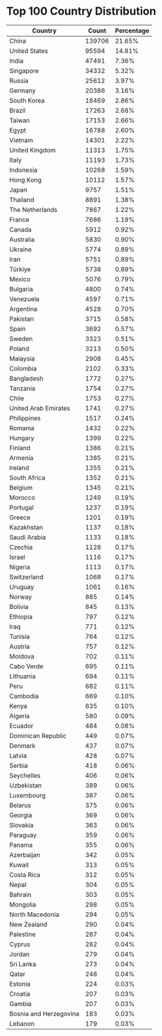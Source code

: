 # Top 100 Country Distribution
| Country | Count | Percentage |
|----|----|----|
| China | 139706 | 21.65% |
| United States | 95594 | 14.81% |
| India | 47491 | 7.36% |
| Singapore | 34332 | 5.32% |
| Russia | 25612 | 3.97% |
| Germany | 20386 | 3.16% |
| South Korea | 18469 | 2.86% |
| Brazil | 17263 | 2.68% |
| Taiwan | 17153 | 2.66% |
| Egypt | 16788 | 2.60% |
| Vietnam | 14301 | 2.22% |
| United Kingdom | 11313 | 1.75% |
| Italy | 11193 | 1.73% |
| Indonesia | 10268 | 1.59% |
| Hong Kong | 10112 | 1.57% |
| Japan | 9757 | 1.51% |
| Thailand | 8891 | 1.38% |
| The Netherlands | 7867 | 1.22% |
| France | 7686 | 1.19% |
| Canada | 5912 | 0.92% |
| Australia | 5830 | 0.90% |
| Ukraine | 5774 | 0.89% |
| Iran | 5751 | 0.89% |
| Türkiye | 5738 | 0.89% |
| Mexico | 5076 | 0.79% |
| Bulgaria | 4800 | 0.74% |
| Venezuela | 4597 | 0.71% |
| Argentina | 4528 | 0.70% |
| Pakistan | 3715 | 0.58% |
| Spain | 3692 | 0.57% |
| Sweden | 3323 | 0.51% |
| Poland | 3213 | 0.50% |
| Malaysia | 2908 | 0.45% |
| Colombia | 2102 | 0.33% |
| Bangladesh | 1772 | 0.27% |
| Tanzania | 1754 | 0.27% |
| Chile | 1753 | 0.27% |
| United Arab Emirates | 1741 | 0.27% |
| Philippines | 1517 | 0.24% |
| Romania | 1432 | 0.22% |
| Hungary | 1399 | 0.22% |
| Finland | 1386 | 0.21% |
| Armenia | 1385 | 0.21% |
| Ireland | 1355 | 0.21% |
| South Africa | 1352 | 0.21% |
| Belgium | 1345 | 0.21% |
| Morocco | 1249 | 0.19% |
| Portugal | 1237 | 0.19% |
| Greece | 1201 | 0.19% |
| Kazakhstan | 1137 | 0.18% |
| Saudi Arabia | 1133 | 0.18% |
| Czechia | 1128 | 0.17% |
| Israel | 1116 | 0.17% |
| Nigeria | 1113 | 0.17% |
| Switzerland | 1068 | 0.17% |
| Uruguay | 1061 | 0.16% |
| Norway | 885 | 0.14% |
| Bolivia | 845 | 0.13% |
| Ethiopia | 797 | 0.12% |
| Iraq | 771 | 0.12% |
| Tunisia | 764 | 0.12% |
| Austria | 757 | 0.12% |
| Moldova | 702 | 0.11% |
| Cabo Verde | 695 | 0.11% |
| Lithuania | 694 | 0.11% |
| Peru | 682 | 0.11% |
| Cambodia | 669 | 0.10% |
| Kenya | 635 | 0.10% |
| Algeria | 580 | 0.09% |
| Ecuador | 484 | 0.08% |
| Dominican Republic | 449 | 0.07% |
| Denmark | 437 | 0.07% |
| Latvia | 428 | 0.07% |
| Serbia | 418 | 0.06% |
| Seychelles | 406 | 0.06% |
| Uzbekistan | 389 | 0.06% |
| Luxembourg | 387 | 0.06% |
| Belarus | 375 | 0.06% |
| Georgia | 369 | 0.06% |
| Slovakia | 363 | 0.06% |
| Paraguay | 359 | 0.06% |
| Panama | 355 | 0.06% |
| Azerbaijan | 342 | 0.05% |
| Kuwait | 313 | 0.05% |
| Costa Rica | 312 | 0.05% |
| Nepal | 304 | 0.05% |
| Bahrain | 303 | 0.05% |
| Mongolia | 298 | 0.05% |
| North Macedonia | 294 | 0.05% |
| New Zealand | 290 | 0.04% |
| Palestine | 287 | 0.04% |
| Cyprus | 282 | 0.04% |
| Jordan | 279 | 0.04% |
| Sri Lanka | 273 | 0.04% |
| Qatar | 248 | 0.04% |
| Estonia | 224 | 0.03% |
| Croatia | 207 | 0.03% |
| Gambia | 207 | 0.03% |
| Bosnia and Herzegovina | 183 | 0.03% |
| Lebanon | 179 | 0.03% |
